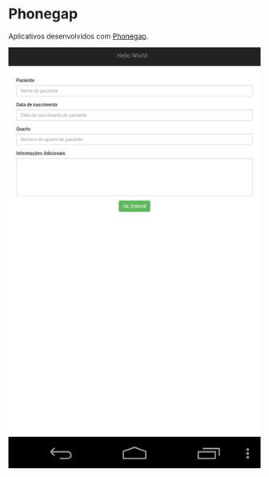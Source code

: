 Phonegap
========

Aplicativos desenvolvidos com <a href="http://phonegap.com/" target="_blank">Phonegap</a>.

<img src="app.png" alt="Preview da Home">